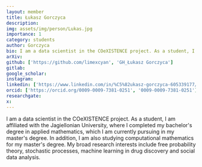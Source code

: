 ```yaml
---
layout: member
title: Łukasz Gorczyca
description:
img: assets/img/person/Lukas.jpg
importance: 1
category: students
author: Gorczyca
bio: I am a data scientist in the COeXISTENCE project. As a student, I am affiliated with the Jagiellonian University, where I completed my bachelor's degree in applied mathematics, which I am currently pursuing in my master's degree. In addition, I am also studying computational mathematics for my master's degree. 
arXiv:
github: ['https://github.com/limexcyan', 'GH_Łukasz Gorczyca']
gitlab:
google_scholar: 
instagram:
linkedin: ['https://www.linkedin.com/in/%C5%82ukasz-gorczyca-605339177/', 'linkedin_ŁG']
orcid: ['https://orcid.org/0009-0009-7381-0251', '0009-0009-7381-0251']
researchgate:
x: 
---
```


I am a data scientist in the COeXISTENCE project. As a student, I am affiliated with the Jagiellonian University, where I completed my bachelor's degree in applied mathematics, which I am currently pursuing in my master's degree. In addition, I am also studying computational mathematics for my master's degree. My broad research interests include free probability theory, stochastic processes, machine learning in drug discovery and social data analysis. 

